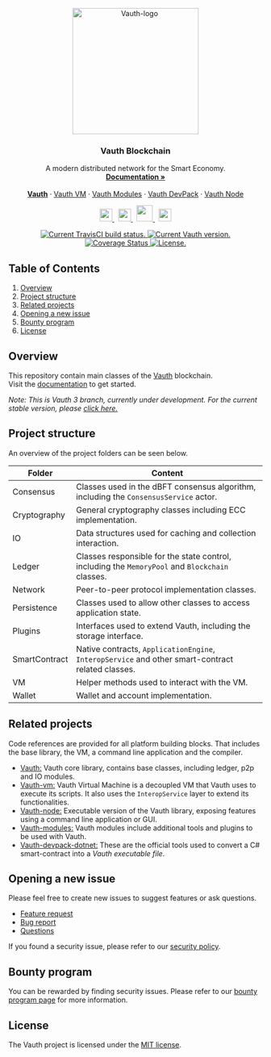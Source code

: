 <p align="center">
  <a href="https://projectsolomon.com/vauth/">
      <img
      src="https://i.ibb.co/Y3Jwwm9/IMG-1411.png"
      width="250px" alt="Vauth-logo">
  </a>
</p>

<h3 align="center">Vauth Blockchain</h3>

<p align="center">
   A modern distributed network for the Smart Economy.
  <br>
  <a href="https://docs.projectsolomon.com/vauth/docs/en-us/index.html"><strong>Documentation »</strong></a>
  <br>
  <br>
  <a href="https://github.com/Vauth-project/Vauth"><strong>Vauth</strong></a>
  ·
  <a href="https://github.com/Vauth-project/Vauth-vm">Vauth VM</a>
  ·
  <a href="https://github.com/Vauth-project/Vauth-modules">Vauth Modules</a>
  ·
  <a href="https://github.com/Vauth-project/Vauth-devpack-dotnet">Vauth DevPack</a>
  ·
  <a href="https://github.com/Vauth-project/Vauth-node">Vauth Node</a>
</p>
<p align="center">
  <a href="https://twitter.com/Vauth_blockchain">
      <img
      src=".github/images/twitter-logo.png"
      width="25px">
  </a>
  &nbsp;  
  <a href="https://discord.io/Vauth">
      <img
      src=".github/images/discord-logo.png"
      width="25px">
  </a>
  &nbsp;
  <a href="https://www.youtube.com/Vauthsmarteconomy">
      <img
      src=".github/images/youtube-logo.png"
      width="32px">
  </a>
  &nbsp;
  <!--How to get a link? -->
  <a href="https://projectsolomon.com/vauth/">
      <img
      src=".github/images/we-chat-logo.png"
      width="25px">
  </a>
</p>
<p align="center">
  <a href="https://travis-ci.org/Vauth-project/Vauth">
    <img src="https://travis-ci.org/Vauth-project/Vauth.svg?branch=master" alt="Current TravisCI build status.">
  </a>
  <a href="https://github.com/Vauth-project/Vauth/releases">
    <img src="https://badge.fury.io/gh/Vauth-project%2FVauth.svg" alt="Current Vauth version.">
  </a>
  <a href='https://coveralls.io/github/Vauth-project/Vauth'>
    <img src='https://coveralls.io/repos/github/Vauth-project/Vauth/badge.svg' alt='Coverage Status' />
  </a>
  <a href="https://github.com/Vauth-project/Vauth/blob/master/LICENSE">
    <img src="https://img.shields.io/badge/license-MIT-blue.svg" alt="License.">
  </a>
</p>




## Table of Contents
1. [Overview](#overview)
2. [Project structure](#project-structure)
3. [Related projects](#related-projects)
4. [Opening a new issue](#opening-a-new-issue)  
5. [Bounty program](#bounty-program)
6. [License](#license)

## Overview
This repository contain main classes of the 
[Vauth](https://www.projectsolomon.com/vauth) blockchain.   
Visit the [documentation](https://docs.projectsolomon.com/vauth/docs/en-us/index.html) to get started.


*Note: This is Vauth 3 branch, currently under development. For the current stable version, please [click here.](https://github.com/Vauth-project/Vauth/tree/master-2.x)*



## Project structure
An overview of the project folders can be seen below.

|Folder|Content|
|---|---|
|Consensus| Classes used in the dBFT consensus algorithm, including the `ConsensusService` actor.|
|Cryptography|General cryptography classes including ECC implementation.|
|IO|Data structures used for caching and collection interaction.|
|Ledger|Classes responsible for the state control, including the `MemoryPool` and `Blockchain` classes.|
|Network|Peer-to-peer protocol implementation classes.|
|Persistence|Classes used to allow other classes to access application state.|
|Plugins|Interfaces used to extend Vauth, including the storage interface.|
|SmartContract|Native contracts, `ApplicationEngine`, `InteropService` and other smart-contract related classes.|
|VM|Helper methods used to interact with the VM.|
|Wallet|Wallet and account implementation. |


## Related projects
Code references are provided for all platform building blocks. That includes the base library, the VM, a command line application and the compiler. 

* [Vauth:](https://github.com/Vauth-project/Vauth/) Vauth core library, contains base classes, including ledger, p2p and IO modules.
* [Vauth-vm:](https://github.com/Vauth-project/Vauth-vm/) Vauth Virtual Machine is a decoupled VM that Vauth uses to execute its scripts. It also uses the `InteropService` layer to extend its functionalities.
* [Vauth-node:](https://github.com/Vauth-project/Vauth-node/) Executable version of the Vauth library, exposing features using a command line application or GUI.
* [Vauth-modules:](https://github.com/Vauth-project/Vauth-modules/) Vauth modules include additional tools and plugins to be used with Vauth.
* [Vauth-devpack-dotnet:](https://github.com/Vauth-project/Vauth-devpack-dotnet/) These are the official tools used to convert a C# smart-contract into a *Vauth executable file*.

## Opening a new issue
Please feel free to create new issues to suggest features or ask questions.

- [Feature request](https://github.com/Vauth-project/Vauth/issues/new?assignees=&labels=discussion&template=feature-or-enhancement-request.md&title=)
- [Bug report](https://github.com/Vauth-project/Vauth/issues/new?assignees=&labels=&template=bug_report.md&title=)
- [Questions](https://github.com/Vauth-project/Vauth/issues/new?assignees=&labels=question&template=questions.md&title=)

If you found a security issue, please refer to our [security policy](https://github.com/Vauth-project/Vauth/security/policy).

## Bounty program
You can be rewarded by finding security issues. Please refer to our [bounty program page](https://projectsolomon.com/vauth/bounty) for more information.

## License
The Vauth project is licensed under the [MIT license](LICENSE).
